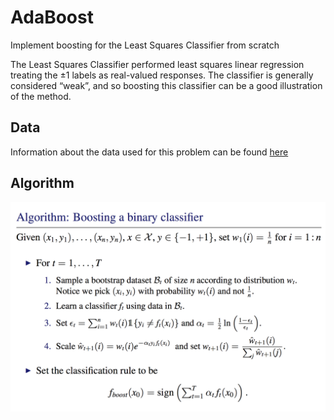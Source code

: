 # AdaBoost
Implement boosting for the Least Squares Classifier from scratch

The Least Squares Classifier performed least squares linear regression treating the ±1 labels as real-valued responses. The classifier is generally considered “weak”, and so boosting this classifier can be a good illustration of the method.

## Data

Information about the data used for this problem can be found [here](https://archive.ics.uci.edu/ml/datasets/Occupancy+Detection+)

## Algorithm
![](algorithm.png)